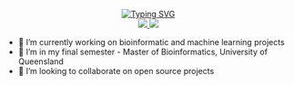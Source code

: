 
<p align="center">
<a href="https://github.com/JaydenBeckwith">
    <img src="https://readme-typing-svg.demolab.com?font=Georgia&size=18&duration=2500&pause=100&multiline=true&width=500&height=80&lines=Jayden+Beckwith;Bioinformatician+%7C+Masters+Student+%7C+Data+Scientist" alt="Typing SVG" />
</a>
<br/>

</a>  
<a href="https://www.linkedin.com/in/jaydenbeckwith/">
    <img src="https://img.shields.io/badge/-Linkedin-blue?style=flat-square&logo=linkedin">
</a>
<a href="mailto:jayden.k.beckwith@gmail.com">
    <img src="https://img.shields.io/badge/-Email-red?style=flat-square&logo=gmail&logoColor=white">
</a>

</p>

- 🔭 I’m currently working on bioinformatic and machine learning projects
- 🌱 I’m in my final semester - Master of Bioinformatics, University of Queensland
- 👯 I’m looking to collaborate on open source projects
<!--
**JaydenBeckwith/JaydenBeckwith** is a ✨ _special_ ✨ repository because its `README.md` (this file) appears on your GitHub profile.

Here are some ideas to get you started:

- 🔭 I’m currently working on ...
- 🌱 I’m currently learning ...
- 👯 I’m looking to collaborate on ...
- 🤔 I’m looking for help with ...
- 💬 Ask me about ...
- 📫 How to reach me: ...
- 😄 Pronouns: ...
- ⚡ Fun fact: ...
-->
